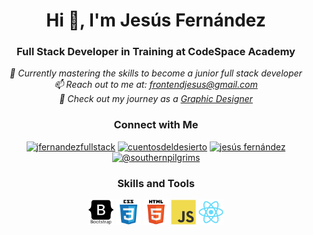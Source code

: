 <h1 align="center">Hi 👋, I'm Jesús Fernández</h1>
<h3 align="center">Full Stack Developer in Training at CodeSpace Academy</h3>

<p align="center">
  <em>
    🌱 Currently mastering the skills to become a junior full stack developer <br>
    📫 Reach out to me at: <a href="mailto:frontendjesus@gmail.com">frontendjesus@gmail.com</a><br>
    📄 Check out my journey as a <a href="Graphic designer since I remember...">Graphic Designer</a>
  </em>
</p>

<h3 align="center">Connect with Me</h3>
<p align="center">
<a href="https://linkedin.com/in/jfernandezfullstack" target="blank"><img src="https://raw.githubusercontent.com/rahuldkjain/github-profile-readme-generator/master/src/images/icons/Social/linked-in-alt.svg" alt="jfernandezfullstack" height="30" width="40" /></a>
<a href="https://instagram.com/cuentosdeldesierto" target="blank"><img src="https://raw.githubusercontent.com/rahuldkjain/github-profile-readme-generator/master/src/images/icons/Social/instagram.svg" alt="cuentosdeldesierto" height="30" width="40" /></a>
<a href="https://www.behance.net/jfernandez" target="blank"><img src="https://raw.githubusercontent.com/rahuldkjain/github-profile-readme-generator/master/src/images/icons/Social/behance.svg" alt="jesús fernández" height="30" width="40" /></a>
<a href="https://www.youtube.com/@southernpilgrims" target="blank"><img src="https://raw.githubusercontent.com/rahuldkjain/github-profile-readme-generator/master/src/images/icons/Social/youtube.svg" alt="@southernpilgrims" height="30" width="40" /></a>
</p>

<h3 align="center">Skills and Tools</h3>
<p align="center">
  <img src="https://raw.githubusercontent.com/devicons/devicon/master/icons/bootstrap/bootstrap-plain-wordmark.svg" alt="bootstrap" width="40" height="40"/>
  <img src="https://raw.githubusercontent.com/devicons/devicon/master/icons/css3/css3-original-wordmark.svg" alt="css3" width="40" height="40"/>
  <img src="https://raw.githubusercontent.com/devicons/devicon/master/icons/html5/html5-original-wordmark.svg" alt="html5" width="40" height="40"/>
  <img src="https://raw.githubusercontent.com/devicons/devicon/master/icons/javascript/javascript-original.svg" alt="javascript" width="40" height="40"/>
  <img src="https://raw.githubusercontent.com/devicons/devicon/master/icons/react/react-original.svg" alt="javascript" width="40" height="40"/>
</p>
